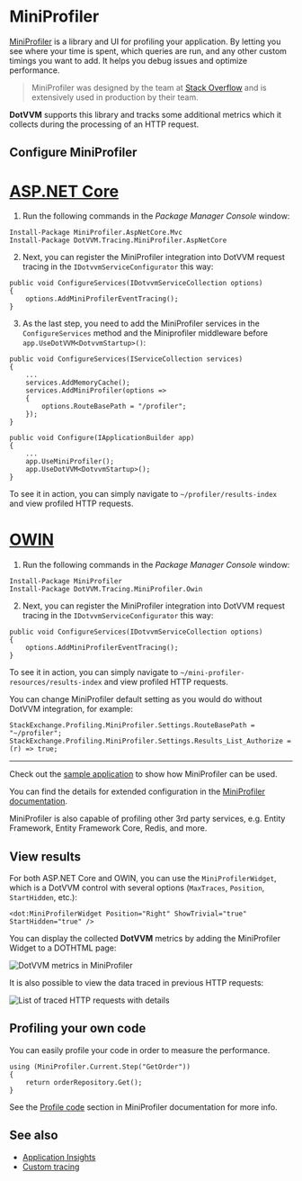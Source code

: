 # MiniProfiler

[MiniProfiler](http://miniprofiler.com/dotnet/) is a library and UI for profiling your application. By letting you see where your time is spent, which queries are run, and any other custom timings you want to add. It helps you debug issues and optimize performance.

> MiniProfiler was designed by the team at [Stack Overflow](https://stackoverflow.com/) and is extensively used in production by their team.

**DotVVM** supports this library and tracks some additional metrics which it collects during the processing of an HTTP request.

## Configure MiniProfiler

# [ASP.NET Core](#tab/aspnetcore)

1. Run the following commands in the _Package Manager Console_ window:

```
Install-Package MiniProfiler.AspNetCore.Mvc
Install-Package DotVVM.Tracing.MiniProfiler.AspNetCore
```

2. Next, you can register the MiniProfiler integration into DotVVM request tracing in the `IDotvvmServiceConfigurator` this way:

```CSHARP
public void ConfigureServices(IDotvvmServiceCollection options)
{
    options.AddMiniProfilerEventTracing();
}
```

3. As the last step, you need to add the MiniProfiler services in the `ConfigureServices` method and the Miniprofiler middleware before `app.UseDotVVM<DotvvmStartup>()`:

```CSHARP
public void ConfigureServices(IServiceCollection services)
{
    ...
    services.AddMemoryCache();
    services.AddMiniProfiler(options =>
    {
        options.RouteBasePath = "/profiler";
    });
}

public void Configure(IApplicationBuilder app)
{
    ...
    app.UseMiniProfiler();
    app.UseDotVVM<DotvvmStartup>();
}
```

To see it in action, you can simply navigate to `~/profiler/results-index` and view profiled HTTP requests.

# [OWIN](#tab/owin)

1. Run the following commands in the _Package Manager Console_ window:

```
Install-Package MiniProfiler
Install-Package DotVVM.Tracing.MiniProfiler.Owin
```

2. Next, you can register the MiniProfiler integration into DotVVM request tracing in the `IDotvvmServiceConfigurator` this way:

```CSHARP
public void ConfigureServices(IDotvvmServiceCollection options)
{
    options.AddMiniProfilerEventTracing();
}
```

To see it in action, you can simply navigate to `~/mini-profiler-resources/results-index` and view profiled HTTP requests.

You can change MiniProfiler default setting as you would do without DotVVM integration, for example:

```CSHARP
StackExchange.Profiling.MiniProfiler.Settings.RouteBasePath = "~/profiler";
StackExchange.Profiling.MiniProfiler.Settings.Results_List_Authorize = (r) => true;
```

---

Check out the [sample application](https://github.com/riganti/dotvvm-tracing/tree/master/samples/DotVVM.Samples.MiniProfiler.AspNetCore) to show how MiniProfiler can be used.

You can find the details for extended configuration in the [MiniProfiler documentation](http://miniprofiler.com/dotnet/).

MiniProfiler is also capable of profiling other 3rd party services, e.g. Entity Framework, Entity Framework Core, Redis, and more.

## View results

For both ASP.NET Core and OWIN, you can use the `MiniProfilerWidget`, which is a DotVVM control with several options (`MaxTraces`, `Position`, `StartHidden`, etc.):

```DOTHTML
<dot:MiniProfilerWidget Position="Right" ShowTrivial="true" StartHidden="true" />
```

You can display the collected **DotVVM** metrics by adding the MiniProfiler Widget to a DOTHTML page:

![DotVVM metrics in MiniProfiler](miniprofiler-widget.png)

It is also possible to view the data traced in previous HTTP requests:

![List of traced HTTP requests with details](miniprofiler-page.png)


## Profiling your own code

You can easily profile your code in order to measure the performance. 

```CSHARP
using (MiniProfiler.Current.Step("GetOrder"))
{
    return orderRepository.Get();
}
```

See the [Profile code](https://miniprofiler.com/dotnet/HowTo/ProfileCode) section in MiniProfiler documentation for more info.

## See also

* [Application Insights](application-insights)
* [Custom tracing](custom-tracing)



